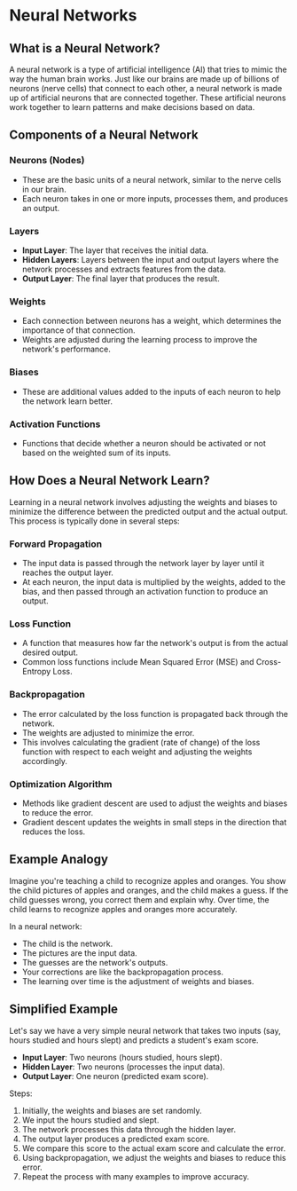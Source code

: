 # Neural Networks

## What is a Neural Network?

A neural network is a type of artificial intelligence (AI) that tries to mimic the way the human brain works. Just like our brains are made up of billions of neurons (nerve cells) that connect to each other, a neural network is made up of artificial neurons that are connected together. These artificial neurons work together to learn patterns and make decisions based on data.

## Components of a Neural Network

### Neurons (Nodes)
- These are the basic units of a neural network, similar to the nerve cells in our brain.
- Each neuron takes in one or more inputs, processes them, and produces an output.

### Layers
- **Input Layer**: The layer that receives the initial data.
- **Hidden Layers**: Layers between the input and output layers where the network processes and extracts features from the data.
- **Output Layer**: The final layer that produces the result.

### Weights
- Each connection between neurons has a weight, which determines the importance of that connection.
- Weights are adjusted during the learning process to improve the network's performance.

### Biases
- These are additional values added to the inputs of each neuron to help the network learn better.

### Activation Functions
- Functions that decide whether a neuron should be activated or not based on the weighted sum of its inputs.

## How Does a Neural Network Learn?

Learning in a neural network involves adjusting the weights and biases to minimize the difference between the predicted output and the actual output. This process is typically done in several steps:

### Forward Propagation
- The input data is passed through the network layer by layer until it reaches the output layer.
- At each neuron, the input data is multiplied by the weights, added to the bias, and then passed through an activation function to produce an output.

### Loss Function
- A function that measures how far the network's output is from the actual desired output.
- Common loss functions include Mean Squared Error (MSE) and Cross-Entropy Loss.

### Backpropagation
- The error calculated by the loss function is propagated back through the network.
- The weights are adjusted to minimize the error.
- This involves calculating the gradient (rate of change) of the loss function with respect to each weight and adjusting the weights accordingly.

### Optimization Algorithm
- Methods like gradient descent are used to adjust the weights and biases to reduce the error.
- Gradient descent updates the weights in small steps in the direction that reduces the loss.

## Example Analogy

Imagine you're teaching a child to recognize apples and oranges. You show the child pictures of apples and oranges, and the child makes a guess. If the child guesses wrong, you correct them and explain why. Over time, the child learns to recognize apples and oranges more accurately.

In a neural network:
- The child is the network.
- The pictures are the input data.
- The guesses are the network's outputs.
- Your corrections are like the backpropagation process.
- The learning over time is the adjustment of weights and biases.

## Simplified Example

Let's say we have a very simple neural network that takes two inputs (say, hours studied and hours slept) and predicts a student's exam score.

- **Input Layer**: Two neurons (hours studied, hours slept).
- **Hidden Layer**: Two neurons (processes the input data).
- **Output Layer**: One neuron (predicted exam score).

Steps:
1. Initially, the weights and biases are set randomly.
2. We input the hours studied and slept.
3. The network processes this data through the hidden layer.
4. The output layer produces a predicted exam score.
5. We compare this score to the actual exam score and calculate the error.
6. Using backpropagation, we adjust the weights and biases to reduce this error.
7. Repeat the process with many examples to improve accuracy.